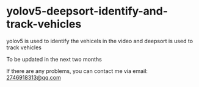 # yolov5-deepsort-identify-and-track-vehicles
yolov5 is used to identify the vehicels in the video and deepsort is used to track vehicles

To be updated in the next two months

If there are any problems, you can contact me via email: 2746918313@qq.com
